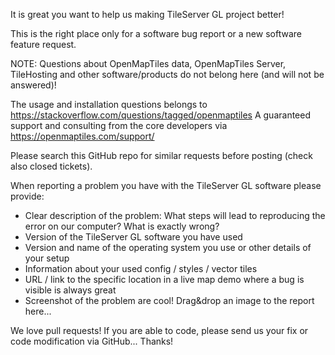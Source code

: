 It is great you want to help us making TileServer GL project better!

This is the right place only for a software bug report or a new software feature request.

NOTE: Questions about OpenMapTiles data, OpenMapTiles Server, TileHosting and other software/products do not belong here (and will not be answered)!

The usage and installation questions belongs to https://stackoverflow.com/questions/tagged/openmaptiles
A guaranteed support and consulting from the core developers via https://openmaptiles.com/support/

Please search this GitHub repo for similar requests before posting (check also closed tickets).

When reporting a problem you have with the TileServer GL software please provide:

- Clear description of the problem: What steps will lead to reproducing the error on our computer? What is exactly wrong?
- Version of the TileServer GL software you have used
- Version and name of the operating system you use or other details of your setup
- Information about your used config / styles / vector tiles
- URL / link to the specific location in a live map demo where a bug is visible is always great
- Screenshot of the problem are cool! Drag&drop an image to the report here...

We love pull requests! If you are able to code, please send us your fix or code modification via GitHub... Thanks!
